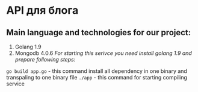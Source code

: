 # API для блога

## Main language and technologies for our project:
1. Golang 1.9
2. Mongodb 4.0.6
*For starting this serivce you need install golang 1.9 and prepare following steps:*

`go build app.go` - this command install all dependency in one binary and transpaling to one binary file
`./app` - this command for starting compiling service
